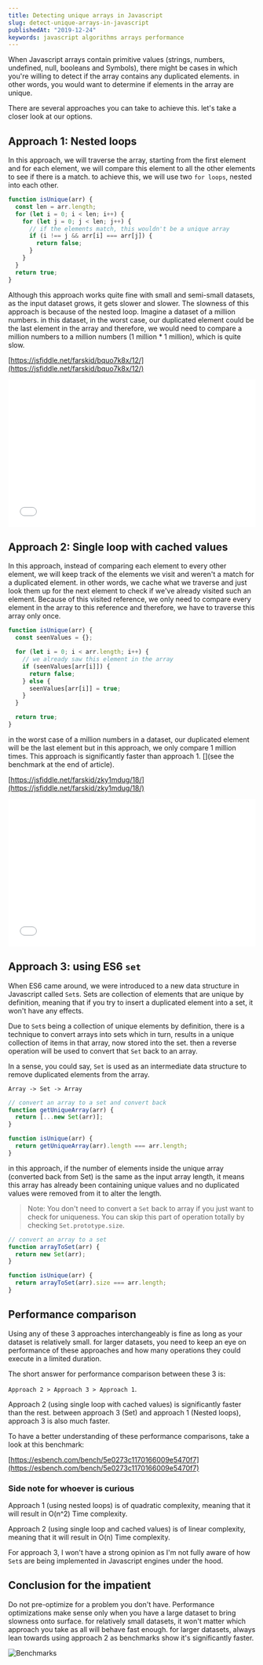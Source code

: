 ```yaml
---
title: Detecting unique arrays in Javascript
slug: detect-unique-arrays-in-javascript
publishedAt: "2019-12-24"
keywords: javascript algorithms arrays performance
---
```


When Javascript arrays contain primitive values (strings, numbers, undefined, null, booleans and Symbols), there might be cases in which you're willing to detect if the array contains any duplicated elements. in other words, you would want to determine if elements in the array are unique.

There are several approaches you can take to achieve this. let's take a closer look at our options.

## Approach 1: Nested loops

In this approach, we will traverse the array, starting from the first element and for each element, we will compare this element to all the other elements to see if there is a match. to achieve this, we will use two `for loops`, nested into each other.

```javascript
function isUnique(arr) {
  const len = arr.length;
  for (let i = 0; i < len; i++) {
    for (let j = 0; j < len; j++) {
      // if the elements match, this wouldn't be a unique array
      if (i !== j && arr[i] === arr[j]) {
        return false;
      }
    }
  }
  return true;
}
```

Although this approach works quite fine with small and semi-small datasets, as the input dataset grows, it gets slower and slower. The slowness of this approach is because of the nested loop. Imagine a dataset of a million numbers. in this dataset, in the worst case, our duplicated element could be the last element in the array and therefore, we would need to compare a million numbers to a million numbers (1 million \* 1 million), which is quite slow.

[https://jsfiddle.net/farskid/bquo7k8x/12/](https://jsfiddle.net/farskid/bquo7k8x/12/)

<iframe width="100%" height="300" src="//jsfiddle.net/farskid/bquo7k8x/9/embedded/js/dark/" allowfullscreen="allowfullscreen" allowpaymentrequest frameborder="0"></iframe>

## Approach 2: Single loop with cached values

In this approach, instead of comparing each element to every other element, we will keep track of the elements we visit and weren't a match for a duplicated element. in other words, we cache what we traverse and just look them up for the next element to check if we've already visited such an element. Because of this visited reference, we only need to compare every element in the array to this reference and therefore, we have to traverse this array only once.

```javascript
function isUnique(arr) {
  const seenValues = {};

  for (let i = 0; i < arr.length; i++) {
    // we already saw this element in the array
    if (seenValues[arr[i]]) {
      return false;
    } else {
      seenValues[arr[i]] = true;
    }
  }

  return true;
}
```

in the worst case of a million numbers in a dataset, our duplicated element will be the last element but in this approach, we only compare 1 million times. This approach is significantly faster than approach 1. [](see the benchmark at the end of article).

[https://jsfiddle.net/farskid/zky1mdug/18/](https://jsfiddle.net/farskid/zky1mdug/18/)

<iframe width="100%" height="300" src="//jsfiddle.net/farskid/zky1mdug/15/embedded/js/dark/" allowfullscreen="allowfullscreen" allowpaymentrequest frameborder="0"></iframe>

## Approach 3: using ES6 `set`

When ES6 came around, we were introduced to a new data structure in Javascript called `Set`s. Sets are collection of elements that are unique by definition, meaning that if you try to insert a duplicated element into a set, it won't have any effects.

Due to `Set`s being a collection of unique elements by definition, there is a technique to convert arrays into sets which in turn, results in a unique collection of items in that array, now stored into the set. then a reverse operation will be used to convert that `Set` back to an array.

In a sense, you could say, `Set` is used as an intermediate data structure to remove duplicated elements from the array.

`Array -> Set -> Array`

```javascript
// convert an array to a set and convert back
function getUniqueArray(arr) {
  return [...new Set(arr)];
}

function isUnique(arr) {
  return getUniqueArray(arr).length === arr.length;
}
```

in this approach, if the number of elements inside the unique array (converted back from Set) is the same as the input array length, it means this array has already been containing unique values and no duplicated values were removed from it to alter the length.

> Note: You don't need to convert a `Set` back to array if you just want to check for uniqueness. You can skip this part of operation totally by checking `Set.prototype.size`.

```javascript
// convert an array to a set
function arrayToSet(arr) {
  return new Set(arr);
}

function isUnique(arr) {
  return arrayToSet(arr).size === arr.length;
}
```

## Performance comparison

Using any of these 3 approaches interchangeably is fine as long as your dataset is relatively small. for larger datasets, you need to keep an eye on performance of these approaches and how many operations they could execute in a limited duration.

The short answer for performance comparison between these 3 is:

`Approach 2 > Approach 3 > Approach 1`.

Approach 2 (using single loop with cached values) is significantly faster than the rest. between approach 3 (Set) and approach 1 (Nested loops), approach 3 is also much faster.

To have a better understanding of these performance comparisons, take a look at this benchmark:

[https://esbench.com/bench/5e0273c1170166009e5470f7](https://esbench.com/bench/5e0273c1170166009e5470f7)

### Side note for whoever is curious

Approach 1 (using nested loops) is of quadratic complexity, meaning that it will result in O(n^2) Time complexity.

Approach 2 (using single loop and cached values) is of linear complexity, meaning that it will result in O(n) Time complexity.

For approach 3, I won't have a strong opinion as I'm not fully aware of how `Set`s are being implemented in Javascript engines under the hood.

## Conclusion for the impatient

Do not pre-optimize for a problem you don't have. Performance optimizations make sense only when you have a large dataset to bring slowness onto surface. for relatively small datasets, it won't matter which approach you take as all will behave fast enough. for larger datasets, always lean towards using approach 2 as benchmarks show it's significantly faster.

![Benchmarks](https://thepracticaldev.s3.amazonaws.com/i/mawv2bokl4z4cny271b5.png)
